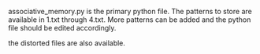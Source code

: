 associative_memory.py is the primary python file. The patterns to store are available in 1.txt through 4.txt. 
More patterns can be added and the python file should be edited accordingly.

the distorted files are also available.